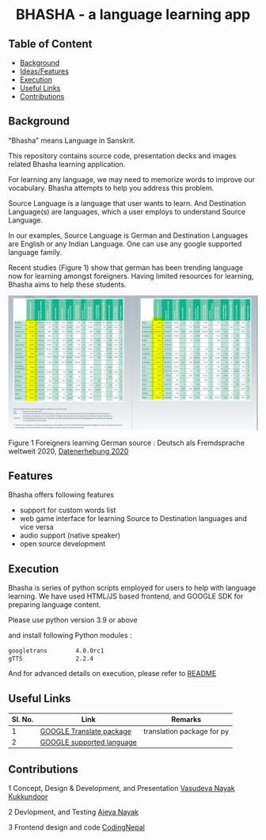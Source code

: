 <h1 align="Center"> BHASHA - a language learning app</h1>

## Table of Content

* [Background](#back)
* [Ideas/Features](#features)
* [Execution](#exec)
* [Useful Links](#useful)
* [Contributions](#contributions)


## <a name="back"></a> Background

"Bhasha" means Language in Sanskrit.

This repository contains source code, presentation decks and images related Bhasha learning application.

For learning any language, we may need to memorize words to improve our vocabulary. Bhasha attempts to help you address this problem. 

Source Language is a language that user wants to learn. And Destination Language(s) are languages, which a user employs to understand Source Language.

In our examples, Source Language is German and Destination Languages are English or any Indian Language. One can use any google supported language family.

Recent studies (Figure 1) show that german has been trending language now for learning amongst foreigners. Having limited resources for learning, Bhasha aims to help these students. 


![Figure 1 Foreigners learning German source : Deutsch als Fremdsprache weltweit 2020, [Datenerhebung 2020](media_sources\deutsch-als-fremdsprache-data.pdf) ](./images/german_stats.png)<br />

Figure 1 Foreigners learning German source : Deutsch als Fremdsprache weltweit 2020, [Datenerhebung 2020](media_sources\deutsch-als-fremdsprache-data.pdf)

## <a name="features"></a> Features

Bhasha offers following features

* support for custom words list 
* web game interface for learning Source to Destination languages and vice versa 
* audio support (native speaker) 
* open source development

## <a name="exec"></a> Execution

Bhasha is series of python scripts employed for users to help with language learning. We have used HTML/JS based frontend, and GOOGLE SDK for preparing language content. 


Please use python version 3.9 or above

and install following Python modules :

```
googletrans        4.0.0rc1
gTTS               2.2.4
```
And for advanced details on execution, please refer to [README](app/README.md)


## <a name="useful"></a> Useful Links
| **Sl. No.** | **Link** | **Remarks** |
----------|--------------|--------------
1| [GOOGLE Translate package](https://pypi.org/project/googletrans/)| translation package for py |
2| [GOOGLE supported language ](https://cloud.google.com/translate/docs/languages)|  |


## <a name="contribution"></a> Contributions
1 Concept, Design & Development, and Presentation [Vasudeva Nayak Kukkundoor](https://www.linkedin.com/in/vasudeva-nayak-kukkundoor-04183816/) 

2 Devlopment, and Testing [Ajeya Nayak](https://www.linkedin.com/in/ajeya-nayak-34801766/)

3 Frontend design and code [CodingNepal](https://www.codingnepalweb.com/)